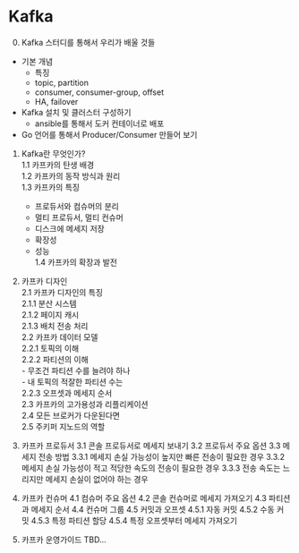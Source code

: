 # Kafka

0. Kafka 스터디를 통해서 우리가 배울 것들
  - 기본 개념
     - 특징
     - topic, partition
     - consumer, consumer-group, offset
     - HA, failover
  - Kafka 설치 및 클러스터 구성하기
     - ansible를 통해서 도커 컨테이너로 배포
  - Go 언어를 통해서 Producer/Consumer 만들어 보기

1. Kafka란 무엇인가?  
  1.1 카프카의 탄생 배경  
  1.2 카프카의 동작 방식과 원리  
  1.3 카프카의 특징  
    - 프로듀서와 컴슈머의 분리  
    - 멀티 프로듀서, 멀티 컨슈머  
    - 디스크에 메세지 저장  
    - 확장성  
    - 성능  
  1.4 카프카의 확장과 발전

2. 카프카 디자인  
   2.1 카프카 디자인의 특징  
     2.1.1 분산 시스템  
     2.1.2 페이지 캐시  
     2.1.3 배치 전송 처리  
   2.2 카프카 데이터 모델  
     2.2.1 토픽의 이해  
     2.2.2 파티션의 이해  
       - 무조건 파티션 수를 늘려야 하나  
       - 내 토픽의 적잘한 파티션 수는  
     2.2.3 오프셋과 메세지 순서  
   2.3 카프카의 고가용성과 리플리케이션  
   2.4 모든 브로커가 다운된다면  
   2.5 주키퍼 지노드의 역할  

3. 카프카 프로듀서
  3.1 콘솔 프로듀서로 메세지 보내기
  3.2 프로듀서 주요 옵션
  3.3 메세지 전송 방법
    3.3.1 메세지 손실 가능성이 높지만 빠른 전송이 필요한 경우
    3.3.2 메세지 손실 가능성이 적고 적당한 속도의 전송이 필요한 경우
    3.3.3 전송 속도는 느리지만 메세지 손실이 없어야 하는 경우

4. 카프카 컨슈머
  4.1 컴슈머 주요 옵션
  4.2 콘솔 컨슈머로 메세지 가져오기
  4.3 파티션과 메세지 순서
  4.4 컨슈머 그룹
  4.5 커밋과 오프셋
    4.5.1 자동 커밋
    4.5.2 수동 커밋
    4.5.3 특정 파티션 할당
    4.5.4 특정 오프셋부터 메세지 가져오기

5. 카프카 운영가이드
  TBD...
